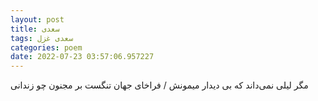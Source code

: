 ```yaml
---
layout: post
title: سعدی
tags: سعدی غزل
categories: poem
date: 2022-07-23 03:57:06.957227
---
```


مگر لیلی نمی‌داند که بی دیدار میمونش / فراخای جهان تنگست بر مجنون چو زندانی